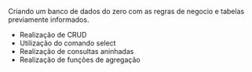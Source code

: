 Criando um banco de dados do zero com as regras de negocio e tabelas previamente informados.
- Realização de CRUD
- Utilização do comando select
- Realização de consultas aninhadas
- Realização de funções de agregação
